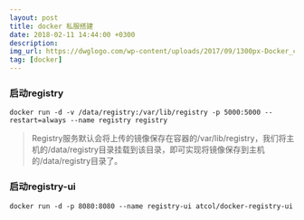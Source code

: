 ```yaml
---
layout: post
title: docker 私服搭建
date: 2018-02-11 14:44:00 +0300
description: 
img_url: https://dwglogo.com/wp-content/uploads/2017/09/1300px-Docker_container_engine_logo.png
tag: [docker]
---
```


### 启动registry
~~~ shell
docker run -d -v /data/registry:/var/lib/registry -p 5000:5000 --restart=always --name registry registry
~~~
> Registry服务默认会将上传的镜像保存在容器的/var/lib/registry，我们将主机的/data/registry目录挂载到该目录，即可实现将镜像保存到主机的/data/registry目录了。

### 启动registry-ui
~~~ shell
docker run -d -p 8080:8080 --name registry-ui atcol/docker-registry-ui
~~~